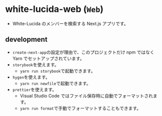 # white-lucida-web (`Web`)

- White-Lucida のメンバーを検索する Next.js アプリです。

## development

- `create-next-app`の設定が理由で、このプロジェクトだけ npm ではなく Yarn でセットアップされています。
- `storybook`を使えます。
  - `yarn run storybook`で起動できます。
- `hygen`を使えます。
  - `yarn run newfile`で起動できます。
- `prettier`を使えます。
  - Visual Studio Code ではファイル保存時に自動でフォーマットされます。
  - `yarn run format`で手動でフォーマットすることもできます。
